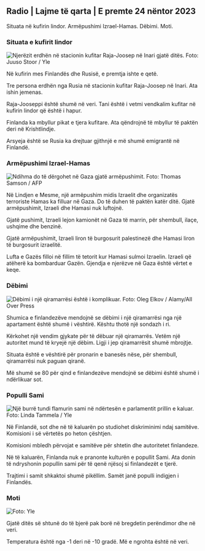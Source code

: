 ## Radio \| Lajme të qarta \| E premte 24 nëntor 2023

Situata në kufirin lindor. Armëpushimi Izrael-Hamas. Dëbimi. Moti.

### Situata e kufirit lindor

![Njerëzit erdhën në stacionin kufitar Raja-Joosep në Inari gjatë ditës. Foto: Juuso Stoor / Yle](https://images.cdn.yle.fi/image/upload/c_crop,h_3368,w_5986,x_0,y_0/ar_1.7777777777777777,c_fill,g_faces,h_1270,dq_auto:eco/f_auto/fl_lossy/v1700827102/39-120618465608fd4818b7)

Në kufirin mes Finlandës dhe Rusisë, e premtja ishte e qetë.

Tre persona erdhën nga Rusia në stacionin kufitar Raja-Joosep në Inari. Ata ishin jemenas.

Raja-Jooseppi është shumë në veri. Tani është i vetmi vendkalim kufitar në kufirin lindor që është i hapur.

Finlanda ka mbyllur pikat e tjera kufitare. Ata qëndrojnë të mbyllur të paktën deri në Krishtlindje.

Arsyeja është se Rusia ka drejtuar gjithnjë e më shumë emigrantë në Finlandë.

### Armëpushimi Izrael-Hamas

![Ndihma do të dërgohet në Gaza gjatë armëpushimit. Foto: Thomas Samson / AFP](https://images.cdn.yle.fi/image/upload/c_crop,h_2879,w_5119,x_0,y_533/ar_1.777777777777777,c_fill,g_faces,h_1200,h_1200w/q_auto:eco/f_auto/fl_lossy/v1700822253/39-120580865603d3467a7a)

Në Lindjen e Mesme, një armëpushim midis Izraelit dhe organizatës terroriste Hamas ka filluar në Gaza. Do të duhen të paktën katër ditë. Gjatë armëpushimit, Izraeli dhe Hamasi nuk luftojnë.

Gjatë pushimit, Izraeli lejon kamionët në Gaza të marrin, për shembull, ilaçe, ushqime dhe benzinë.

Gjatë armëpushimit, Izraeli liron të burgosurit palestinezë dhe Hamasi liron të burgosurit izraelitë.

Lufta e Gazës filloi në fillim të tetorit kur Hamasi sulmoi Izraelin. Izraeli që atëherë ka bombarduar Gazën. Gjendja e njerëzve në Gaza është vërtet e keqe.

### Dëbimi

![Dëbimi i një qiramarrësi është i komplikuar. Foto: Oleg Elkov / Alamy/All Over Press](https://images.cdn.yle.fi/image/upload/c_crop,h_3182,w_5657,x_121,y_740/ar_1.7777777777777777,c_hfill,g_705,c_hfill,g_facesdpr_1.0/q_auto:eco/f_auto/fl_lossy/v1698135288/39-115380264d2449083906)

Shumica e finlandezëve mendojnë se dëbimi i një qiramarrësi nga një apartament është shumë i vështirë. Kështu thotë një sondazh i ri.

Kërkohet një vendim gjykate për të dëbuar një qiramarrës. Vetëm një autoritet mund të kryejë një dëbim. Ligji i jep qiramarrësit shumë mbrojtje.

Situata është e vështirë për pronarin e banesës nëse, për shembull, qiramarrësi nuk paguan qiranë.

Më shumë se 80 për qind e finlandezëve mendojnë se dëbimi është shumë i ndërlikuar sot.

### Populli Sami

![Një burrë tundi flamurin sami në ndërtesën e parlamentit prillin e kaluar. Foto: Linda Tammela / Yle](https://images.cdn.yle.fi/image/upload/c_crop,h_659,w_1173,x_0,y_133/ar_1.7777777777777777,c_fill,g_faces,h_1105,h_1100,h_pr.q_auto:eco/f_auto/fl_lossy/v1693572536/39-10986686437da2797694)

Në Finlandë, sot dhe në të kaluarën po studiohet diskriminimi ndaj samitëve. Komisioni i së vërtetës po heton çështjen.

Komisioni mbledh përvojat e samitëve për shtetin dhe autoritetet finlandeze.

Në të kaluarën, Finlanda nuk e pranonte kulturën e popullit Sami. Ata donin të ndryshonin popullin sami për të qenë njësoj si finlandezët e tjerë.

Trajtimi i samit shkaktoi shumë pikëllim. Samët janë populli indigjen i Finlandës.

### Moti

![ Foto: Yle](https://images.cdn.yle.fi/image/upload/c_crop,h_1080,w_1919,x_0,y_0/ar_1.7777777777777777,c_fill,g_faces,h_675,w_100:eco/f_auto/fl_lossy/v1700835658/39-12063856560b12785459)

Gjatë ditës së shtunë do të bjerë pak borë në bregdetin perëndimor dhe në veri.

Temperatura është nga -1 deri në -10 gradë. Më e ngrohta është në veri.